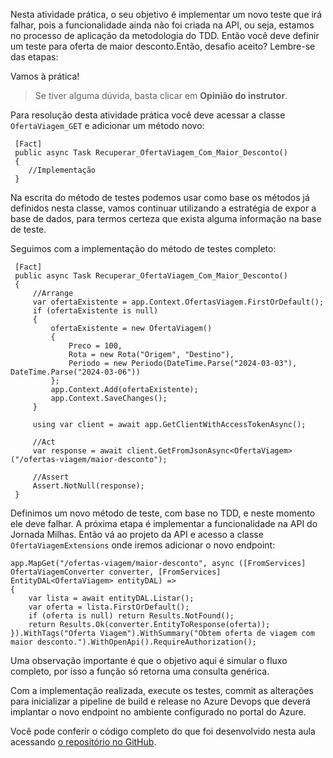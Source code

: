﻿Nesta atividade prática, o seu objetivo é implementar um novo teste que irá falhar, pois a funcionalidade ainda não foi criada na API, ou seja, estamos no processo de aplicação da metodologia do TDD. Então você deve definir um teste para oferta de maior desconto.Então, desafio aceito? Lembre-se das etapas:

Vamos à prática!

> Se tiver alguma dúvida, basta clicar em **Opinião do instrutor**.


Para resolução desta atividade prática você deve acessar a classe `OfertaViagem_GET` e adicionar um método novo:

```
 [Fact]
 public async Task Recuperar_OfertaViagem_Com_Maior_Desconto()
 {
    //Implementação
 }
```

Na escrita do método de testes podemos usar como base os métodos já definidos nesta classe, vamos continuar utilizando a estratégia de expor a base de dados, para termos certeza que exista alguma informação na base de teste.

Seguimos com a implementação do método de testes completo:

```
 [Fact]
 public async Task Recuperar_OfertaViagem_Com_Maior_Desconto()
 {
     //Arrange  
     var ofertaExistente = app.Context.OfertasViagem.FirstOrDefault();
     if (ofertaExistente is null)
     {
         ofertaExistente = new OfertaViagem()
         {
             Preco = 100,
             Rota = new Rota("Origem", "Destino"),
             Periodo = new Periodo(DateTime.Parse("2024-03-03"), DateTime.Parse("2024-03-06"))
         };
         app.Context.Add(ofertaExistente);
         app.Context.SaveChanges();
     }

     using var client = await app.GetClientWithAccessTokenAsync();

     //Act
     var response = await client.GetFromJsonAsync<OfertaViagem>("/ofertas-viagem/maior-desconto");

     //Assert
     Assert.NotNull(response);
 }

```

Definimos um novo método de teste, com base no TDD, e neste momento ele deve falhar. A próxima etapa é implementar a funcionalidade na API do Jornada Milhas. Então vá ao projeto da API e acesso a classe `OfertaViagemExtensions` onde iremos adicionar o novo endpoint:

```
app.MapGet("/ofertas-viagem/maior-desconto", async ([FromServices] OfertaViagemConverter converter, [FromServices] EntityDAL<OfertaViagem> entityDAL) =>
{
    var lista = await entityDAL.Listar();
    var oferta = lista.FirstOrDefault();
    if (oferta is null) return Results.NotFound();
    return Results.Ok(converter.EntityToResponse(oferta));
}).WithTags("Oferta Viagem").WithSummary("Obtem oferta de viagem com maior desconto.").WithOpenApi().RequireAuthorization();

```

Uma observação importante é que o objetivo aqui é simular o fluxo completo, por isso a função só retorna uma consulta genérica. 

Com a implementação realizada, execute os testes, commit as alterações para inicializar a pipeline de build e release no Azure Devops que deverá implantar o novo endpoint no ambiente configurado no portal do Azure.

Você pode conferir o código completo do que foi desenvolvido nesta aula acessando [o repositório no GitHub](https://github.com/alura-cursos/JornadaMilhas-CICD/tree/aula05-video5.2).